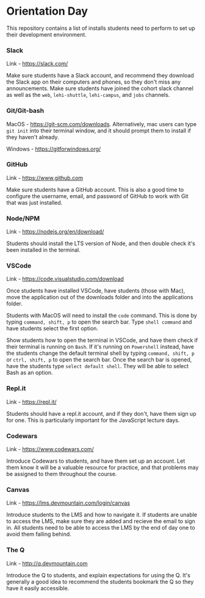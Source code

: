 # Orientation Day
This repository contains a list of installs students need to perform to set up their development environment.

### Slack
Link - https://slack.com/

Make sure students have a Slack account, and recommend they download the Slack app on their computers and phones, so they don't miss any announcements. Make sure students have joined the cohort slack channel as well as the `web`, `lehi-shuttle`, `lehi-campus`, and `jobs` channels.

### Git/Git-bash
MacOS - https://git-scm.com/downloads. Alternatively, mac users can type `git init` into their terminal window, and it should prompt them to install if they haven't already.

Windows - https://gitforwindows.org/

### GitHub
Link - https://www.github.com

Make sure students have a GitHub account. This is also a good time to configure the username, email, and password of GitHub to work with Git that was just installed.

### Node/NPM
Link - https://nodejs.org/en/download/

Students should install the LTS version of Node, and then double check it's been installed in the terminal.

### VSCode
Link - https://code.visualstudio.com/download

Once students have installed VSCode, have students (those with Mac), move the application out of the downloads folder and into the applications folder. 

Students with MacOS will need to install the `code` command. This is done by typing `command, shift, p` to open the search bar. Type `shell command` and have students select the first option.

Show students how to open the terminal in VSCode, and have them check if their terminal is running on `Bash`. If it's running on `Powershell` instead, have the students change the default terminal shell by typing `command, shift, p` or `ctrl, shift, p` to open the search bar. Once the search bar is opened, have the students type `select default shell`. They will be able to select Bash as an option.

### Repl.it
Link - https://repl.it/

Students should have a repl.it account, and if they don't, have them sign up for one. This is particularly important for the JavaScript lecture days.

### Codewars
Link - https://www.codewars.com/

Introduce Codewars to students, and have them set up an account. Let them know it will be a valuable resource for practice, and that problems may be assigned to them throughout the course.

### Canvas
Link - https://lms.devmountain.com/login/canvas

Introduce students to the LMS and how to navigate it. If students are unable to access the LMS, make sure they are added and recieve the email to sign in. All students need to be able to access the LMS by the end of day one to avoid them falling behind.

### The Q
Link - http://q.devmountain.com

Introduce the Q to students, and explain expectations for using the Q. It's generally a good idea to recommend the students bookmark the Q so they have it easily accessible.
